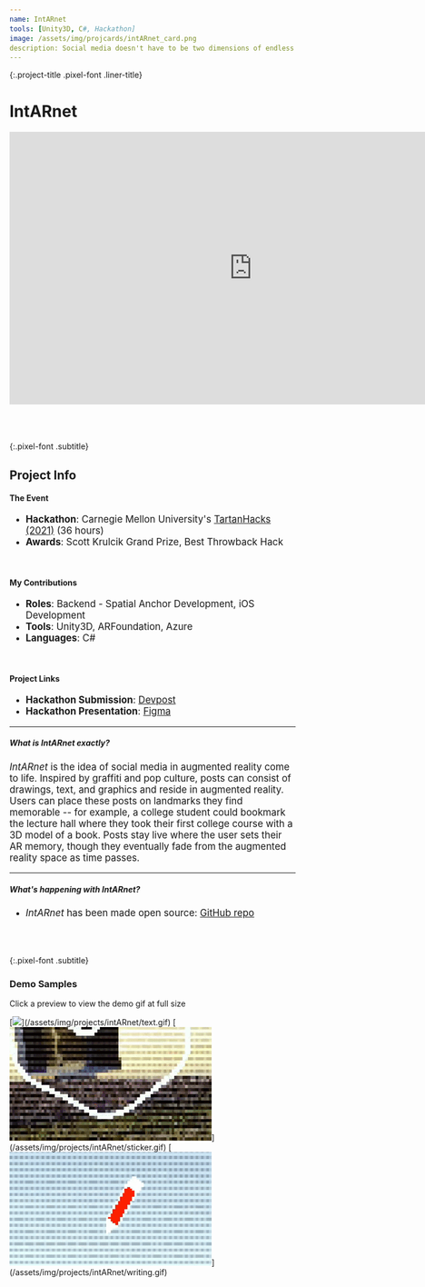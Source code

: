 ```yaml
---
name: IntARnet
tools: [Unity3D, C#, Hackathon]
image: /assets/img/projcards/intARnet_card.png
description: Social media doesn't have to be two dimensions of endless scrolling.
---
```


{:.project-title .pixel-font .liner-title}
# IntARnet

<div class="flex-container">
    <div class="flex-child vertical-center m-iframe-container">
        <iframe width="854" height="480" class="pixel-div-enclose" src="https://www.youtube.com/embed/2WW6OzM3Tsc" title="YouTube video player" frameborder="0" allow="accelerometer; autoplay; clipboard-write; encrypted-media; gyroscope; picture-in-picture" allowfullscreen></iframe>
    </div>
</div>

<br><br>

{:.pixel-font .subtitle}
## Project Info
<div class="pixel-div pixel-div-exp">
    <h4 class="pixel-font info-subtitle">The Event</h4>
    <ul style="font-size:larger">
        <li><strong>Hackathon</strong>: Carnegie Mellon University's <a href="https://tartanhacks-2021.devpost.com/">TartanHacks (2021)</a> (36 hours)</li>
        <li><strong>Awards</strong>: Scott Krulcik Grand Prize, Best Throwback Hack</li>
    </ul>
    <br>
    <h4 class="pixel-font info-subtitle">My Contributions</h4>
    <ul style="font-size:larger">
        <li><strong>Roles</strong>: Backend - Spatial Anchor Development, iOS Development</li>
        <li><strong>Tools</strong>: Unity3D, ARFoundation, Azure</li>
        <li><strong>Languages</strong>: C#</li>
    </ul>
    <br>
    <h4 class="pixel-font info-subtitle">Project Links</h4>
    <ul style="font-size:larger">
        <li><strong>Hackathon Submission</strong>: <a href="https://devpost.com/software/intarnet">Devpost</a></li>
        <li><strong>Hackathon Presentation</strong>: <a href="https://www.figma.com/proto/K9vbHC7FOHrSxGh8OKOMYS/intarnet?node-id=1%3A2&viewport=-3432%2C516%2C0.2884855270385742&scaling=contain">Figma</a></li>
    </ul>
    <hr class="inner-hr">
    <h5 class="pixel-font info-subtitle">What is <em>IntARnet</em> exactly?</h5>
    <p style="font-size:larger">
        <em>IntARnet</em> is the idea of social media in augmented reality come to life. Inspired by graffiti and pop culture, posts can consist of drawings, text, and graphics and reside in augmented reality. Users can place these posts on landmarks they find memorable -- for example, a college student could bookmark the lecture hall where they took their first college course with a 3D model of a book. Posts stay live where the user sets their AR memory, though they eventually fade from the augmented reality space as time passes.
    </p>
    <hr class="inner-hr">
    <h5 class="pixel-font info-subtitle">What's happening with <em>IntARnet?</em></h5>
    <ul style="font-size:larger">
        <li><em>IntARnet</em> has been made open source: <a href="https://github.com/DataIsGone/intARnet">GitHub repo</a></li>
    </ul>
</div>

<br><br>

{:.pixel-font .subtitle}
### Demo Samples
<div class="pixel-div">
<p class="instruct">
<span class="divider pixel-font">Click a preview to view the demo gif at full size</span>
</p>
<div class="pixel-div-gallery" markdown="1">
[<img src="/assets/img/projects/intARnet/crop/text_c.gif">](/assets/img/projects/intARnet/text.gif)
[<img src="/assets/img/projects/intARnet/crop/sticker_c.gif">](/assets/img/projects/intARnet/sticker.gif)
[<img src="/assets/img/projects/intARnet/crop/writing_c.gif">](/assets/img/projects/intARnet/writing.gif)
</div>
</div>

<!-- <div class="flex-container">
    <div class="flex-child vertical-center">
        <a class="no-underline" href="https://devpost.com/software/intarnet">
            <button class="btn m-btn">
            <span class="btn__content">Devpost</span>
            <span class="btn__glitch"></span>
            </button>
        </a>
    </div>
    <div class="flex-child vertical-center">
        <a class="no-underline" href="https://www.figma.com/proto/K9vbHC7FOHrSxGh8OKOMYS/intarnet?node-id=1%3A2&viewport=-3432%2C516%2C0.2884855270385742&scaling=contain">
            <button class="btn m-btn">
            <span class="btn__content">Presentation</span>
            <span class="btn__glitch"></span>
            </button>
        </a>
    </div>
</div> -->

<br><br>